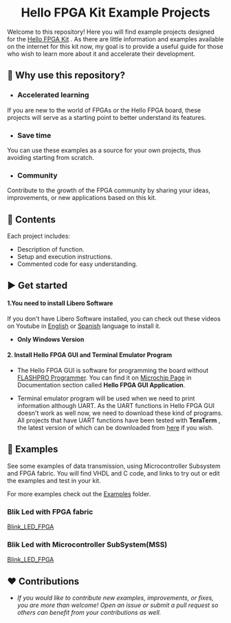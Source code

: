 <h1 align="center">
   Hello FPGA Kit Example Projects
  </h1>
  
Welcome to this repository! Here you will find example projects designed for the [Hello FPGA Kit](https://www.microchip.com/en-us/development-tool/m2s-hello-fpga-kit) . As there are little information and examples available on the internet for this kit now, my goal is to provide a useful guide for those who wish to learn more about it and accelerate their development.

## :ledger: Why use this repository?
- ###  Accelerated learning
If you are new to the world of FPGAs or the Hello FPGA board, these projects will serve as a starting point to better understand its features.

- ### Save time 
You can use these examples as a source for your own projects, thus avoiding starting from scratch.

- ### Community
Contribute to the growth of the FPGA community by sharing your ideas, improvements, or new applications based on this kit.

## :star2: Contents
Each project includes:

- Description of function.
- Setup and execution instructions.
- Commented code for easy understanding.


## :arrow_forward: Get started

#### 1.You need to install Libero Software
If you don't have Libero Software installed, you can check out these videos on Youtube in [English](https://www.youtube.com/watch?v=AGqLeYmdNJk) or [Spanish](https://youtu.be/EY03gG8uqQw?si=l7iTwqHwFdsWK8VH) language to install it. 

- **Only Windows Version**

#### 2. Install Hello FPGA GUI and Terminal Emulator Program
- The Hello FPGA GUI is software for programming the board without [FLASHPRO Programmer](https://www.microchip.com/en-us/development-tool/FLASHPRO5). You can find it on [Microchip Page](https://ww1.microchip.com/downloads/aemDocuments/documents/FPGA/SOCDesignFiles/Hello_FPGA_GUI_Application.zip) in Documentation section called **Hello FPGA GUI Application**. 

- Terminal emulator program will be used when we need to print information although UART. As the UART functions in Hello FPGA GUI doesn't work as well now, we need to download these kind of programs. All projects that have UART functions have been tested with **TeraTerm** , the latest version of which can be downloaded from [here](https://github.com/TeraTermProject/teraterm/releases/download/v5.3/teraterm-5.3.exe) if you wish.

## :robot: Examples

See some examples of data transmission, using Microcontroller Subsystem and FPGA fabric. You will find VHDL and C code, and links to try out or edit the examples and test in your kit.

For more examples check out the [Examples](https://github.com/lvgl/lvgl/tree/master/examples) folder.

### Blik Led with FPGA fabric

[Blink_LED_FPGA](https://github.com/lvgl/lvgl/tree/master/examples)

### Blik Led with Microcontroller SubSystem(MSS)

[Blink_LED_FPGA](https://github.com/lvgl/lvgl/tree/master/examples)

## :heart: Contributions

- *If you would like to contribute new examples, improvements, or fixes, you are more than welcome! Open an issue or submit a pull request so others can benefit from your contributions as well.*
 
